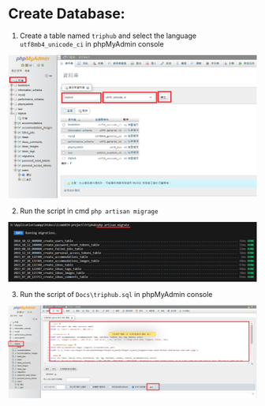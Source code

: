 # Create Database:

 1. Create a table named `triphub` and select the language `utf8mb4_unicode_ci` in phpMyAdmin console
 
 ![](.\Docs\img\db1.png)

 2. Run the script in cmd `php artisan migrage`

 ![](.\Docs\img\db2.png)

 3. Run the script of `Docs\triphub.sql` in phpMyAdmin console

 ![](.\Docs\img\db3.png)
 